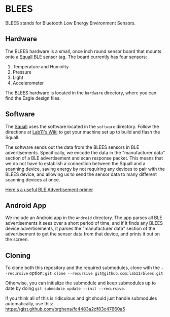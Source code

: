 BLEES
=====
BLEES stands for Bluetooth Low Energy Environment Sensors.

Hardware
--------
The BLEES hardware is a small, once inch round sensor board that mounts onto a [Squall](https://github.com/helena-project/squall) BLE sensor tag. The board 
currently has four sensors:

1. Temperature and Humidity
2. Pressure
3. Light
4. Accelerometer

The BLEES hardware is located in the `hardware` directory, where you can find
the Eagle design files.

Software
--------
The [Squall](https://github.com/helena-project/squall) uses the software located 
in the `software` directory. Follow the directions at [Lab11's Wiki](http://lab11.eecs.umich.edu/wiki/doku.php?id=eecs582w15:setup:start) to 
get your machine set up to build and flash the Squall.

The software sends out the data from the BLEES sensors in BLE advertisements. Specifically,
we encode the data in the "manufacturer data" section of a BLE advertisement and scan response packet.
This means that we do not have to establish a connection between the Squall and a scanning device, 
saving energy by not requiring any devices to pair with the BLEES device, and allowing us to send
the sensor data to many different scanning devices at once.

[Here's a useful BLE Advertisement primer](http://www.argenox.com/bluetooth-low-energy-ble-v4-0-development/library/a-ble-advertising-primer/)

Android App
-----------
We include an Android app in the `Android` directory. The app parses all BLE advertisements it sees
over a short period of time, and if it finds any BLEES device advertisements,
it parses the "manufacturer data" section of the advertisement to get the sensor data from that device,
and prints it out on the screen.

Cloning
-------
To clone both this repository and the required submodules,
clone with the `--recursive` option: 
`git clone --recursive git@github.com:lab11/blees.git`

Otherwise, you can initialize the submodule and keep submodules up to
date by doing `git submodule update --init --recursive`.

If you think all of this is ridiculous and git should just handle submodules automatically, use this:
https://gist.github.com/brghena/fc4483a2df83c47660a5
